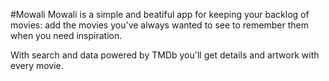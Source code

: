 #Mowali
Mowali is a simple and beatiful app for keeping your backlog of movies: add the movies you've always wanted to see to remember them when you need inspiration.

With search and data powered by TMDb you'll get details and artwork with every movie.